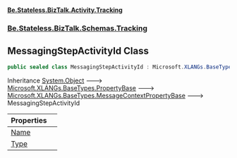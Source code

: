 #### [Be.Stateless.BizTalk.Activity.Tracking](README.md 'README')
### [Be.Stateless.BizTalk.Schemas.Tracking](Be.Stateless.BizTalk.Schemas.Tracking.md 'Be.Stateless.BizTalk.Schemas.Tracking')

## MessagingStepActivityId Class

```csharp
public sealed class MessagingStepActivityId : Microsoft.XLANGs.BaseTypes.MessageContextPropertyBase
```

Inheritance [System.Object](https://docs.microsoft.com/en-us/dotnet/api/System.Object 'System.Object') &#129106; [Microsoft.XLANGs.BaseTypes.PropertyBase](https://docs.microsoft.com/en-us/dotnet/api/Microsoft.XLANGs.BaseTypes.PropertyBase 'Microsoft.XLANGs.BaseTypes.PropertyBase') &#129106; [Microsoft.XLANGs.BaseTypes.MessageContextPropertyBase](https://docs.microsoft.com/en-us/dotnet/api/Microsoft.XLANGs.BaseTypes.MessageContextPropertyBase 'Microsoft.XLANGs.BaseTypes.MessageContextPropertyBase') &#129106; MessagingStepActivityId

| Properties | |
| :--- | :--- |
| [Name](MessagingStepActivityId.Name.md 'Be.Stateless.BizTalk.Schemas.Tracking.MessagingStepActivityId.Name') | |
| [Type](MessagingStepActivityId.Type.md 'Be.Stateless.BizTalk.Schemas.Tracking.MessagingStepActivityId.Type') | |
